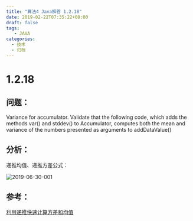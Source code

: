 ```yaml
---
title: "算法4 Java解答 1.2.18"
date: 2019-02-22T07:35:22+08:00
draft: false
tags:
   - JAVA
categories:
  - 技术
  - 归档
---
```



# 1.2.18

## 问题：

Variance for accumulator. Validate that the following code, which adds the methods var() and stddev() to Accumulator, computes both the mean and variance of the numbers presented as arguments to addDataValue()


## 分析：

递推均值、递推方差公式：

![2019-06-30-001](https://gitee.com/gdhu/prvpic/raw/master/2019-06-30-001.jpg)


## 参考：

[利用递推快速计算方差和均值](https://blog.csdn.net/u014485485/article/details/77679669)


